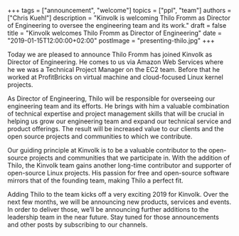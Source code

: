 +++
tags = ["announcement", "welcome"]
topics = ["ppl", "team"]
authors = ["Chris Kuehl"]
description = "Kinvolk is welcoming Thilo Fromm as Director of Engineering to oversee the engineering team and its work."
draft = false
title = "Kinvolk welcomes Thilo Fromm as Director of Engineering"
date = "2019-01-15T12:00:00+02:00"
postImage =  "presenting-thilo.jpg"
+++

Today we are pleased to announce Thilo Fromm has joined Kinvolk as Director of Engineering.
He comes to us via Amazon Web Services where he we was a Technical Project Manager on the EC2 team.
Before that he worked at ProfitBricks on virtual machine and cloud-focused Linux kernel projects.

As Director of Engineering, Thilo will be responsible for overseeing our engineering team and its efforts.
He brings with him a valuable combination of technical expertise and project management skills that will be crucial in helping us grow our engineering team and expand our technical service and product offerings.
The result will be increased value to our clients and the open source projects and communities to which we contribute.

Our guiding principle at Kinvolk is to be a valuable contributor to the open-source projects and communities that we participate in.
With the addition of Thilo, the Kinvolk team gains another long-time contributor and supporter of open-source Linux projects.
His passion for free and open-source software mirrors that of the founding team, making Thilo a perfect fit.

Adding Thilo to the team kicks off a very exciting 2019 for Kinvolk.
Over the next few months, we will be announcing new products, services and events.
In order to deliver those, we’ll be announcing further additions to the leadership team in the near future.
Stay tuned for those announcements and other posts by subscribing to our channels.


